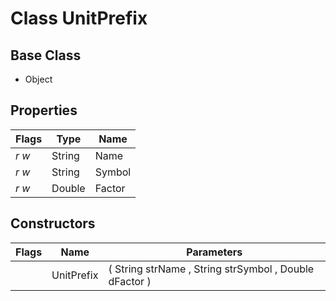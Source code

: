 # Class UnitPrefix
## Base Class
- Object
## Properties
Flags|Type|Name
-|-|-
*r* *w*|String|Name
*r* *w*|String|Symbol
*r* *w*|Double|Factor
## Constructors
Flags|Name|Parameters
-|-|-
&nbsp;|UnitPrefix|( String strName , String strSymbol , Double dFactor )
